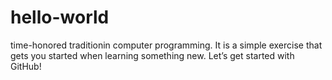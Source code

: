 # hello-world
time-honored traditionin computer programming. It is a simple exercise that gets you started when learning something new. Let’s get started with GitHub!
